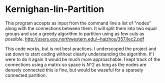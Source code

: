# Kernighan-lin-Partition

This program accepts as input from the command line a list of "nodes" along with the connections between them. It will split them into two equal groups and use a greedy algorithm to partition using as few cuts as possible. http://users.ece.northwestern.edu/~haizhou/357/lec2.pdf 

This code works, but is not best practices. I underscoped the project and sat down to start coding without clearly understanding the algorithm. If I were to do it again it would be much more approachable. I kept track of the connections using a matrix so space is N^2 as long as the nodes are densely connected this is fine, but would be waseful for a sparsely connected partition.  
